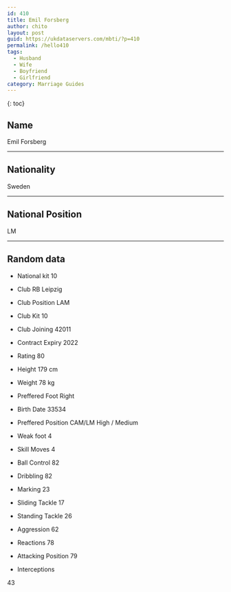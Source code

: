 ```yaml
---
id: 410
title: Emil Forsberg
author: chito
layout: post
guid: https://ukdataservers.com/mbti/?p=410
permalink: /hello410
tags:
  - Husband
  - Wife
  - Boyfriend
  - Girlfriend
category: Marriage Guides
---
```



{: toc}

## Name  
Emil Forsberg 

* * *

## Nationality  
Sweden 

* * *

## National Position  
LM 

* * *

## Random data 

  * National kit 
10 

  * Club 
RB Leipzig 

  * Club Position 
LAM 

  * Club Kit 
10 

  * Club Joining 
42011 

  * Contract Expiry 
2022 

  * Rating 
80 

  * Height 
179 cm 

  * Weight 
78 kg 

  * Preffered Foot 
Right 

  * Birth Date 
33534 

  * Preffered Position 
CAM/LM High / Medium 

  * Weak foot 
4 

  * Skill Moves 
4 

  * Ball Control 
82 

  * Dribbling 
82 

  * Marking 
23 

  * Sliding Tackle 
17 

  * Standing Tackle 
26 

  * Aggression 
62 

  * Reactions 
78 

  * Attacking Position 
79 

  * Interceptions 

43